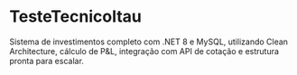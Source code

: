 # TesteTecnicoItau
Sistema de investimentos completo com .NET 8 e MySQL, utilizando Clean Architecture, cálculo de P&amp;L, integração com API de cotação e estrutura pronta para escalar.
